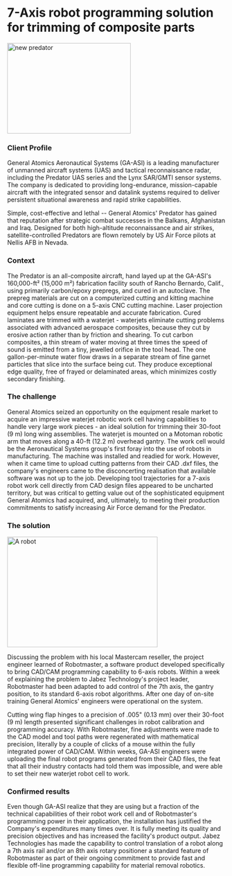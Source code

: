# 7-Axis robot programming solution for trimming of composite parts

<img width="285" height="209" src="/assets/images/success/7axis%20composite%20trimming_files/image001.jpg" class="alignLeft" alt="new predator">

### Client Profile

General Atomics Aeronautical Systems (GA-ASI) is a leading manufacturer of unmanned aircraft systems (UAS) and tactical reconnaissance radar, including the Predator UAS series and the Lynx SAR/GMTI sensor systems. The company is dedicated to providing long-endurance, mission-capable aircraft with the integrated sensor and datalink systems required to deliver persistent situational awareness and rapid strike capabilities.

Simple, cost-effective and lethal -- General Atomics' Predator has gained that reputation after strategic combat successes in the Balkans, Afghanistan and Iraq. Designed for both high-altitude reconnaissance and air strikes, satellite-controlled Predators are flown remotely by US Air Force pilots at Nellis AFB in Nevada.

### Context

The Predator is an all-composite aircraft, hand layed up at the GA-ASI's 160,000-ft² (15,000 m²) fabrication facility south of Rancho Bernardo, Calif., using primarily carbon/epoxy prepregs, and cured in an autoclave. The prepreg materials are cut on a computerized cutting and kitting machine and core cutting is done on a 5-axis CNC cutting machine. Laser projection equipment helps ensure repeatable and accurate fabrication. Cured laminates are trimmed with a waterjet - waterjets eliminate cutting problems associated with advanced aerospace composites, because they cut by erosive action rather than by friction and shearing. To cut carbon composites, a thin stream of water moving at three times the speed of sound is emitted from a tiny, jewelled orifice in the tool head. The one gallon-per-minute water flow draws in a separate stream of fine garnet particles that slice into the surface being cut. They produce exceptional edge quality, free of frayed or delaminated areas, which minimizes costly secondary finishing.

### The challenge

General Atomics seized an opportunity on the equipment resale market to acquire an impressive waterjet robotic work cell having capabilities to handle very large work pieces - an ideal solution for trimming their 30-foot (9 m) long wing assemblies. The waterjet is mounted on a Motoman robotic arm that moves along a 40-ft (12.2 m) overhead gantry. The work cell would be the Aeronautical Systems group's first foray into the use of robots in manufacturing. The machine was installed and readied for work. However, when it came time to upload cutting patterns from their CAD .dxf files, the company's engineers came to the disconcerting realisation that available software was not up to the job. Developing tool trajectories for a 7-axis robot work cell directly from CAD design files appeared to be uncharted territory, but was critical to getting value out of the sophisticated equipment General Atomics had acquired, and, ultimately, to meeting their production commitments to satisfy increasing Air Force demand for the Predator.

### The solution

<img width="347" height="255" src="/assets/images/success/7axis%20composite%20trimming_files/image002.png" class="alignLeft" alt="A robot">

Discussing the problem with his local Mastercam reseller, the project engineer learned of Robotmaster, a software product developed specifically to bring CAD/CAM programming capability to 6-axis robots. Within a week of explaining the problem to Jabez Technology's project leader, Robotmaster had been adapted to add control of the 7th axis, the gantry position, to its standard 6-axis robot algorithms. After one day of on-site training General Atomics' engineers were operational on the system.

Cutting wing flap hinges to a precision of .005" (0.13 mm) over their 30-foot (9 m) length presented significant challenges in robot calibration and programming accuracy. With Robotmaster, fine adjustments were made to the CAD model and tool paths were regenerated with mathematical precision, literally by a couple of clicks of a mouse within the fully integrated power of CAD/CAM. Within weeks, GA-ASI engineers were uploading the final robot programs generated from their CAD files, the feat that all their industry contacts had told them was impossible, and were able to set their new waterjet robot cell to work.

### Confirmed results

Even though GA-ASI realize that they are using but a fraction of the technical capabilities of their robot work cell and of Robotmaster's programming power in their application, the installation has justified the Company's expenditures many times over. It is fully meeting its quality and precision objectives and has increased the facility's product output. Jabez Technologies has made the capability to control translation of a robot along a 7th axis rail and/or an 8th axis rotary positioner a standard feature of Robotmaster as part of their ongoing commitment to provide fast and flexible off-line programming capability for material removal robotics.